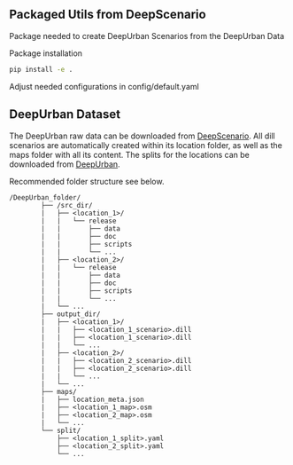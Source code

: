 ## Packaged Utils from DeepScenario

Package needed to create DeepUrban Scenarios from the DeepUrban Data

Package installation
```sh
pip install -e .
```

Adjust needed configurations in config/default.yaml

## DeepUrban Dataset
The DeepUrban raw data can be downloaded from [DeepScenario](https://app.deepscenario.com/explore/release-list).
All dill scenarios are automatically created within its location folder, as well as the maps folder with all its content.
The splits for the locations can be downloaded from [DeepUrban](https://iv.ee.hm.edu/pipeline/).

Recommended folder structure see below.
```
/DeepUrban_folder/
        ├── /src_dir/
        |   ├── <location_1>/
        |   |   └── release
        |   |       ├── data
        |   |       ├── doc
        |   |       ├── scripts
        |   |       └── ...
        |   ├── <location_2>/
        |   |   └── release
        |   |       ├── data
        |   |       ├── doc
        |   |       ├── scripts
        |   |       └── ...
        |   └── ...
        ├── output_dir/
        |   ├── <location_1>/
        |   |   ├── <location_1_scenario>.dill
        |   |   ├── <location_1_scenario>.dill
        |   |   └── ...
        |   ├── <location_2>/
        |   |   ├── <location_2_scenario>.dill
        |   |   ├── <location_2_scenario>.dill
        |   |   └── ...
        |   └── ...
        ├── maps/
        |   ├── location_meta.json
        |   ├── <location_1_map>.osm
        |   ├── <location_2_map>.osm
        |   └── ...
        └── split/
            ├── <location_1_split>.yaml
            ├── <location_2_split>.yaml
            └── ...
```